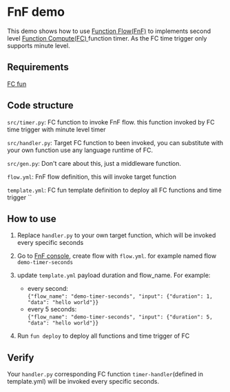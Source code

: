# FnF demo
This demo shows how to use [Function Flow(FnF)](https://help.aliyun.com/knowledge_detail/114020.html?spm=5176.cnfnf.0.0.726d7458A1oVa6&aly_as=yQh9IDYv) to implements second level [Function Compute(FC)
 ](https://help.aliyun.com/document_detail/52895.html?spm=5176.137990.1214002.btn3.d680224eD7gHbg&aly_as=lrqI6t1QH) function timer. As the FC time trigger only supports 
minute level.

## Requirements
[FC fun](https://github.com/alibaba/funcraft)

## Code structure
`src/timer.py`: FC function to invoke FnF flow. this function invoked by FC time trigger with minute level timer

`src/handler.py`: Target FC function to been invoked, you can substitute with your own function use any language runtime of FC.

`src/gen.py`: Don't care about this, just a middleware function.

`flow.yml`: FnF flow definition, this will invoke target function

`template.yml`: FC fun template definition to deploy all FC functions and time trigger
``

## How to use
1. Replace `handler.py` to your own target function, which will be invoked every specific seconds

2. Go to [FnF console](https://fnf.console.aliyun.com/fnf/cn-shanghai/flows), create flow with `flow.yml`. for example named flow `demo-timer-seconds`

3. update `template.yml` payload duration and flow_name. For example:
   - every second:<br>
   `{"flow_name": "demo-timer-seconds", "input": {"duration": 1, "data": "hello world"}}`
   - every 5 seconds:<br>
    `{"flow_name": "demo-timer-seconds", "input": {"duration": 5, "data": "hello world"}}`

4. Run `fun deploy` to deploy all functions and time trigger of FC

## Verify
Your `handler.py` corresponding FC function `timer-handler`(defined in template.yml) will be invoked every specific seconds. 
